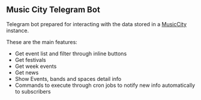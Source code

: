 ## Music City Telegram Bot

Telegram bot prepared for interacting with the data stored in a [MusicCity](https://github.com/InsulaCoworking/MusicCity)
instance.

These are the main features:

- Get event list and filter through inline buttons
- Get festivals
- Get week events
- Get news
- Show Events, bands and spaces detail info
- Commands to execute through cron jobs to notify new info automatically to subscribers

